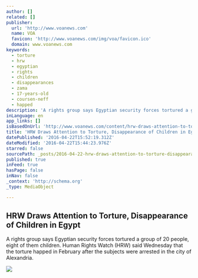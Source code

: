 ```yaml
---
author: []
related: []
publisher:
  url: 'http://www.voanews.com'
  name: VOA
  favicon: 'http://www.voanews.com/img/voa/favicon.ico'
  domain: www.voanews.com
keywords:
  - torture
  - hrw
  - egyptian
  - rights
  - children
  - disappearances
  - zama
  - 17-years-old
  - coursen-neff
  - happed
description: 'A rights group says Egyptian security forces tortured a group of 20 people, eight of them children. Human Rights Watch (HRW) said Wednesday that the torture happed in February after the subjects were arrested in the city of Alexandria.'
inLanguage: en
app_links: []
isBasedOnUrl: 'http://www.voanews.com/content/hrw-draws-attention-to-torture-disappeareance-of-children-in-egypt/3297114.html'
title: 'HRW Draws Attention to Torture, Disappearance of Children in Egypt'
datePublished: '2016-04-22T15:52:19.312Z'
dateModified: '2016-04-22T15:44:23.976Z'
starred: false
sourcePath: _posts/2016-04-22-hrw-draws-attention-to-torture-disappearance-of-children-in.md
published: true
inFeed: true
hasPage: false
inNav: false
_context: 'http://schema.org'
_type: MediaObject

---
```

<article style=""><h1>HRW Draws Attention to Torture, Disappearance of Children in Egypt</h1><p>A rights group says Egyptian security forces tortured a group of 20 people, eight of them children. Human Rights Watch (HRW) said Wednesday that the torture happed in February after the subjects were arrested in the city of Alexandria.</p><img src="http://gdb.voanews.com/608BD8FD-6D6B-43BB-AC54-BF5D1A5F3225_cx0_cy7_cw0_mw1024_mh1024_s.jpg" /></article>
